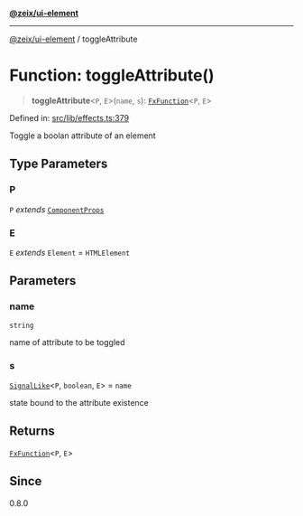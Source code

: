 [**@zeix/ui-element**](../README.md)

***

[@zeix/ui-element](../globals.md) / toggleAttribute

# Function: toggleAttribute()

> **toggleAttribute**\<`P`, `E`\>(`name`, `s`): [`FxFunction`](../type-aliases/FxFunction.md)\<`P`, `E`\>

Defined in: [src/lib/effects.ts:379](https://github.com/zeixcom/ui-element/blob/0b9c1517fa2a3615fdcca3ecc679ebb5c5c255e7/src/lib/effects.ts#L379)

Toggle a boolan attribute of an element

## Type Parameters

### P

`P` *extends* [`ComponentProps`](../type-aliases/ComponentProps.md)

### E

`E` *extends* `Element` = `HTMLElement`

## Parameters

### name

`string`

name of attribute to be toggled

### s

[`SignalLike`](../type-aliases/SignalLike.md)\<`P`, `boolean`, `E`\> = `name`

state bound to the attribute existence

## Returns

[`FxFunction`](../type-aliases/FxFunction.md)\<`P`, `E`\>

## Since

0.8.0
